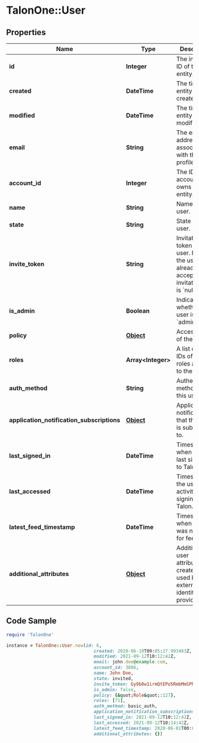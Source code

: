 # TalonOne::User

## Properties

Name | Type | Description | Notes
------------ | ------------- | ------------- | -------------
**id** | **Integer** | The internal ID of this entity. | 
**created** | **DateTime** | The time this entity was created. | 
**modified** | **DateTime** | The time this entity was last modified. | 
**email** | **String** | The email address associated with the user profile. | 
**account_id** | **Integer** | The ID of the account that owns this entity. | 
**name** | **String** | Name of the user. | 
**state** | **String** | State of the user. | 
**invite_token** | **String** | Invitation token of the user.  **Note**: If the user has already accepted their invitation, this is &#x60;null&#x60;.  | 
**is_admin** | **Boolean** | Indicates whether the user is an &#x60;admin&#x60;. | [optional] 
**policy** | [**Object**](.md) | Access level of the user. | 
**roles** | **Array&lt;Integer&gt;** | A list of the IDs of the roles assigned to the user. | [optional] 
**auth_method** | **String** | Authentication method for this user. | [optional] 
**application_notification_subscriptions** | [**Object**](.md) | Application notifications that the user is subscribed to. | [optional] 
**last_signed_in** | **DateTime** | Timestamp when the user last signed in to Talon.One. | [optional] 
**last_accessed** | **DateTime** | Timestamp of the user&#39;s last activity after signing in to Talon.One. | [optional] 
**latest_feed_timestamp** | **DateTime** | Timestamp when the user was notified for feed. | [optional] 
**additional_attributes** | [**Object**](.md) | Additional user attributes, created and used by external identity providers. | [optional] 

## Code Sample

```ruby
require 'TalonOne'

instance = TalonOne::User.new(id: 6,
                                 created: 2020-06-10T09:05:27.993483Z,
                                 modified: 2021-09-12T10:12:42Z,
                                 email: john.doe@example.com,
                                 account_id: 3886,
                                 name: John Doe,
                                 state: invited,
                                 invite_token: Gy9b8w1irmQtEPo5RmbMmSPheL5h4,
                                 is_admin: false,
                                 policy: {&quot;Role&quot;:127},
                                 roles: [71],
                                 auth_method: basic_auth,
                                 application_notification_subscriptions: {},
                                 last_signed_in: 2021-09-12T10:12:42Z,
                                 last_accessed: 2021-09-12T10:14:42Z,
                                 latest_feed_timestamp: 2020-06-01T00:00Z,
                                 additional_attributes: {})
```


